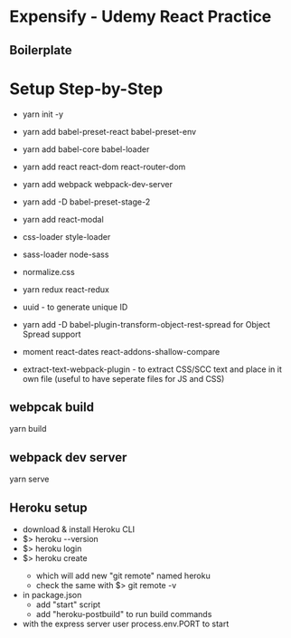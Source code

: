 # Expensify - Udemy React Practice
## Boilerplate
# Setup Step-by-Step
- yarn init -y
- yarn add babel-preset-react babel-preset-env
- yarn add babel-core babel-loader
- yarn add react react-dom react-router-dom
- yarn add webpack webpack-dev-server
- yarn add -D babel-preset-stage-2

- yarn add react-modal
- css-loader style-loader
- sass-loader node-sass
- normalize.css
- yarn redux react-redux
- uuid - to generate unique ID
- yarn add -D babel-plugin-transform-object-rest-spread for Object Spread support
- moment react-dates react-addons-shallow-compare
- extract-text-webpack-plugin - to extract CSS/SCC text and place in it own file (useful to have seperate files for JS and CSS)

## webpcak build
yarn build
## webpack dev server
yarn serve

## Heroku setup
* download & install Heroku CLI
* $> heroku --version
* $> heroku login
* $> heroku create <app-name>
  * which will add new "git remote" named heroku
  * check the same with $> git remote -v
* in package.json
  * add "start" script
  * add "heroku-postbuild" to run build commands
* with the express server user process.env.PORT to start
